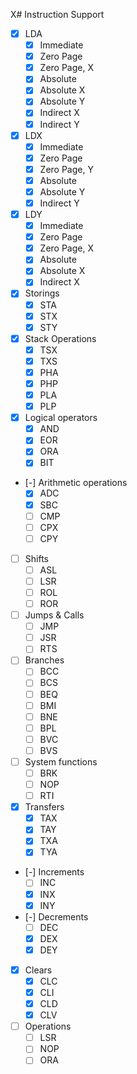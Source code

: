 X# Instruction Support
- [X] LDA
    - [X] Immediate
    - [X] Zero Page
    - [X] Zero Page, X
    - [X] Absolute
    - [X] Absolute X
    - [X] Absolute Y
    - [X] Indirect X
    - [X] Indirect Y

- [X] LDX
    - [X] Immediate
    - [X] Zero Page
    - [X] Zero Page, Y
    - [X] Absolute
    - [X] Absolute Y
    - [X] Indirect Y

- [X] LDY
    - [X] Immediate
    - [X] Zero Page
    - [X] Zero Page, X
    - [X] Absolute
    - [X] Absolute X
    - [X] Indirect X

- [X] Storings
    - [X] STA
    - [X] STX
    - [X] STY
  
- [X] Stack Operations
    - [X] TSX
    - [X] TXS
    - [X] PHA
    - [X] PHP
    - [X] PLA
    - [X] PLP

- [X] Logical operators
  - [X] AND
  - [X] EOR
  - [X] ORA
  - [X] BIT

- [-] Arithmetic operations
  - [X] ADC
  - [X] SBC
  - [ ] CMP
  - [ ] CPX
  - [ ] CPY

- [ ] Shifts
  - [ ] ASL
  - [ ] LSR
  - [ ] ROL
  - [ ] ROR

- [ ] Jumps & Calls
  - [ ] JMP
  - [ ] JSR
  - [ ] RTS

- [ ] Branches
  - [ ] BCC
  - [ ] BCS
  - [ ] BEQ
  - [ ] BMI
  - [ ] BNE
  - [ ] BPL
  - [ ] BVC
  - [ ] BVS
  
- [ ] System functions
  - [ ] BRK
  - [ ] NOP
  - [ ] RTI

- [X] Transfers
  - [X] TAX
  - [X] TAY
  - [X] TXA
  - [X] TYA

- [-] Increments
    - [ ] INC
    - [X] INX
    - [X] INY

- [-] Decrements
    - [ ] DEC
    - [X] DEX
    - [X] DEY

- [X] Clears
    - [X] CLC
    - [X] CLI
    - [X] CLD
    - [X] CLV

- [ ] Operations
    - [ ] LSR
    - [ ] NOP
    - [ ] ORA
